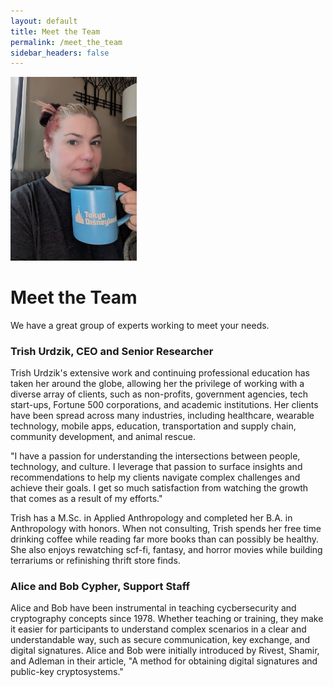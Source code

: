 ```yaml
---
layout: default 
title: Meet the Team
permalink: /meet_the_team
sidebar_headers: false
---
```

<img src="/assets/images/PXL_20250124_124553387_flipped.png" alt="WIT Logo" class="float-end px-3" style="width: 40%;"/>

# Meet the Team

We have a great group of experts working to meet your needs.

### **Trish Urdzik, CEO and Senior Researcher** 

Trish Urdzik's extensive work and continuing professional education has taken her around the globe, allowing her the privilege of working with a diverse array of clients, such as non-profits, government agencies, tech start-ups, Fortune 500 corporations, and academic institutions. Her clients have been spread across many industries, including healthcare, wearable technology, mobile apps, education, transportation and supply chain, community development, and animal rescue.

 "I have a passion for understanding the intersections between people, technology, and culture. I leverage that passion to surface insights and recommendations to help my clients navigate complex challenges and achieve their goals. I get so much satisfaction from watching the growth that comes as a result of my efforts."

Trish has a M.Sc. in Applied Anthropology and completed her B.A. in Anthropology with honors. When not consulting, Trish spends her free time drinking coffee while reading far more books than can possibly be healthy. She also enjoys rewatching scf-fi, fantasy, and horror movies while building terrariums or refinishing thrift store finds.  
  

### **Alice and Bob Cypher, Support Staff**

Alice and Bob have been instrumental in teaching cycbersecurity and cryptography concepts since 1978. Whether teaching or training, they make it easier for participants to understand complex scenarios in a clear and understandable way, such as secure communication, key exchange, and digital signatures. Alice and Bob were initially introduced by Rivest, Shamir, and Adleman in their article, "A method for obtaining digital signatures and public-key cryptosystems." 

